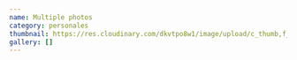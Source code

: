 ```yaml
---
name: Multiple photos
category: personales
thumbnail: https://res.cloudinary.com/dkvtpo8w1/image/upload/c_thumb,f_auto,g_center,h_500,q_auto,w_300/v1672804014/PadillaPortfolio/pexels-jacob-colvin-1761279.jpg
gallery: []
---
```


